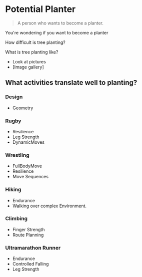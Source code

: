 # Potential Planter

> A person who wants to become a planter.

You're wondering if you want to become a planter

How difficult is tree planting?

What is tree planting like?

- Look at pictures
- [Image gallery]



## What activities translate well to planting?

### Design
- Geometry

### Rugby
- Resilience
- Leg Strength
- DynamicMoves

### Wrestling
- FullBodyMove
- Resilience
- Move Sequences

### Hiking
- Endurance
- Walking over complex Environment.

### Climbing
- Finger Strength
- Route Planning

### Ultramarathon Runner
- Endurance
- Controlled Falling
- Leg Strength

